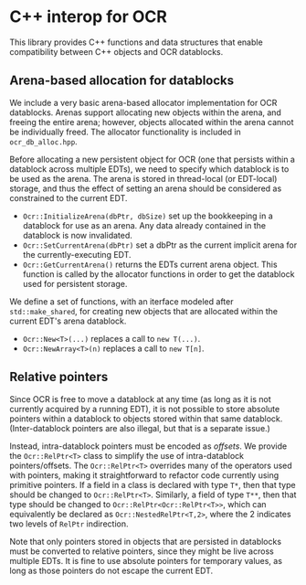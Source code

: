# C++ interop for OCR

This library provides C++ functions and data structures that enable compatibility between C++ objects and OCR datablocks.

## Arena-based allocation for datablocks

We include a very basic arena-based allocator implementation for OCR datablocks.
Arenas support allocating new objects within the arena, and freeing the entire arena;
however, objects allocated within the arena cannot be individually freed.
The allocator functionality is included in `ocr_db_alloc.hpp`.

Before allocating a new persistent object for OCR
(one that persists within a datablock across multiple EDTs),
we need to specify which datablock is to be used as the arena.
The arena is stored in thread-local (or EDT-local) storage,
and thus the effect of setting an arena should be considered as constrained to the current EDT.

* `Ocr::InitializeArena(dbPtr, dbSize)` set up the bookkeeping in a datablock for use as an arena. Any data already contained in the datablock is now invalidated.
* `Ocr::SetCurrentArena(dbPtr)` set a dbPtr as the current implicit arena for the currently-executing EDT.
* `Ocr::GetCurrentArena()` returns the EDTs current arena object. This function is called by the allocator functions in order to get the datablock used for persistent storage.

We define a set of functions, with an iterface modeled after `std::make_shared`, for creating new objects that are allocated within the current EDT's arena datablock.

* `Ocr::New<T>(...)` replaces a call to `new T(...)`.
* `Ocr::NewArray<T>(n)` replaces a call to `new T[n]`.

## Relative pointers

Since OCR is free to move a datablock at any time
(as long as it is not currently acquired by a running EDT),
it is not possible to store absolute pointers within a datablock
to objects stored within that same datablock.
(Inter-datablock pointers are also illegal, but that is a separate issue.)

Instead, intra-datablock pointers must be encoded as *offsets*.
We provide the `Ocr::RelPtr<T>` class to simplify the use of intra-datablock pointers/offsets.
The `Ocr::RelPtr<T>` overrides many of the operators used with pointers,
making it straightforward to refactor code currently using primitive pointers.
If a field in a class is declared with type `T*`,
then that type should be changed to `Ocr::RelPtr<T>`.
Similarly, a field of type `T**`,
then that type should be changed to `Ocr::RelPtr<Ocr::RelPtr<T>>`,
which can equivalently be declared as `Ocr::NestedRelPtr<T,2>`,
where the 2 indicates two levels of `RelPtr` indirection.

Note that only pointers stored in objects that are persisted in datablocks
must be converted to relative pointers,
since they might be live across multiple EDTs.
It is fine to use absolute pointers for temporary values,
as long as those pointers do not escape the current EDT.

